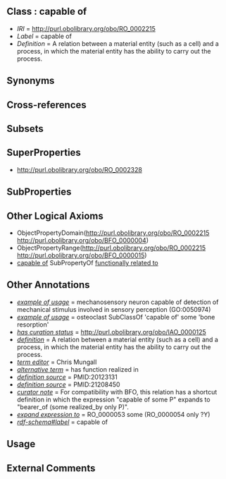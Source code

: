
## Class : capable of

 * *IRI* = http://purl.obolibrary.org/obo/RO_0002215
 * *Label* = capable of
 * *Definition* = A relation between a material entity (such as a cell) and a process, in which the material entity has the ability to carry out the process. 

## Synonyms


## Cross-references


## Subsets


## SuperProperties

 * <http://purl.obolibrary.org/obo/RO_0002328>

## SubProperties


## Other Logical Axioms

 * ObjectPropertyDomain(<http://purl.obolibrary.org/obo/RO_0002215> <http://purl.obolibrary.org/obo/BFO_0000004>)
 * ObjectPropertyRange(<http://purl.obolibrary.org/obo/RO_0002215> <http://purl.obolibrary.org/obo/BFO_0000015>)
 * [capable of](../../RO/15/RO_0002215.md) SubPropertyOf [functionally related to](../../RO/28/RO_0002328.md)

## Other Annotations

 * *[example of usage](../../IAO/12/IAO_0000112.md)* = mechanosensory neuron capable of detection of mechanical stimulus involved in sensory perception (GO:0050974)
 * *[example of usage](../../IAO/12/IAO_0000112.md)* = osteoclast SubClassOf 'capable of' some 'bone resorption'
 * *[has curation status](../../IAO/14/IAO_0000114.md)* = http://purl.obolibrary.org/obo/IAO_0000125
 * *[definition](../../IAO/15/IAO_0000115.md)* = A relation between a material entity (such as a cell) and a process, in which the material entity has the ability to carry out the process. 
 * *[term editor](../../IAO/17/IAO_0000117.md)* = Chris Mungall
 * *[alternative term](../../IAO/18/IAO_0000118.md)* = has function realized in
 * *[definition source](../../IAO/19/IAO_0000119.md)* = PMID:20123131
 * *[definition source](../../IAO/19/IAO_0000119.md)* = PMID:21208450
 * *[curator note](../../IAO/32/IAO_0000232.md)* = For compatibility with BFO, this relation has a shortcut definition in which the expression "capable of some P" expands to "bearer_of (some realized_by only P)".
 * *[expand expression to](../../IAO/24/IAO_0000424.md)* = RO_0000053 some (RO_0000054 only ?Y)
 * *[rdf-schema#label](../../el/rdf-schema#label.md)* = capable of

## Usage


## External Comments

